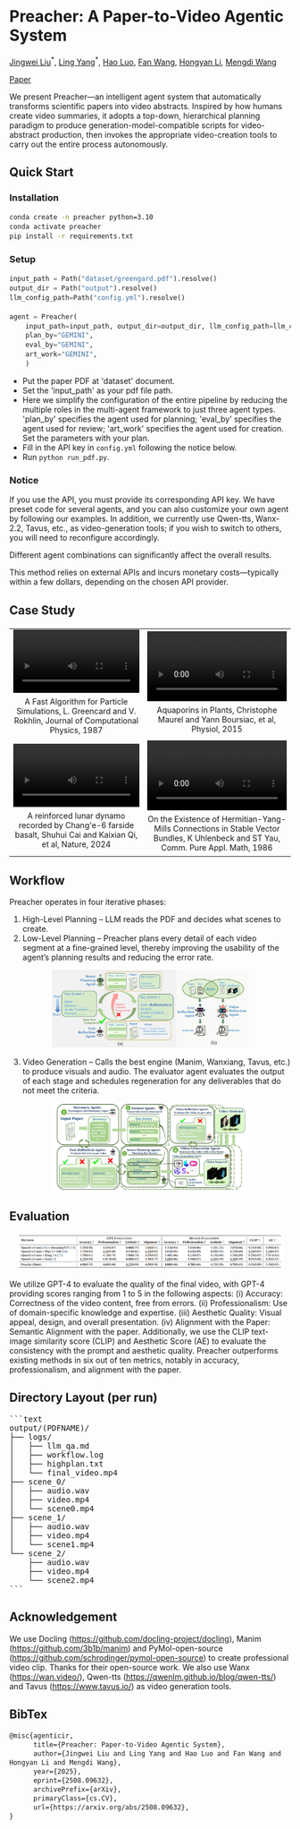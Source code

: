 # Preacher: A Paper-to-Video Agentic System
[Jingwei Liu](https://scholar.google.com/citations?user=a4Mlw6QAAAAJ&hl=zh-CN&oi=ao)<sup>\*</sup>, [Ling Yang](https://yangling0818.github.io/)<sup>\*</sup>, [Hao Luo](https://scholar.google.com/citations?user=7QvWnzMAAAAJ&hl=zh-CN), [Fan Wang](https://scholar.google.com/citations?user=WCRGTHsAAAAJ&hl=zh-CN), [Hongyan Li](https://www.cis.pku.edu.cn/info/1177/1359.htm), [Mengdi Wang](https://ece.princeton.edu/people/mengdi-wang)

[Paper](https://arxiv.org/abs/2508.09632)

We present Preacher—an intelligent agent system that automatically transforms scientific papers into video abstracts. Inspired by how humans create video summaries, it adopts a top-down, hierarchical planning paradigm to produce generation-model-compatible scripts for video-abstract production, then invokes the appropriate video-creation tools to carry out the entire process autonomously.

## Quick Start
### Installation
```bash
conda create -n preacher python=3.10
conda activate preacher
pip install -r requirements.txt
```

### Setup
```python
input_path = Path("dataset/greengard.pdf").resolve()
output_dir = Path("output").resolve()
llm_config_path=Path("config.yml").resolve()

agent = Preacher(
    input_path=input_path, output_dir=output_dir, llm_config_path=llm_config_path,
    plan_by="GEMINI",
    eval_by="GEMINI",
    art_work="GEMINI",
    )
```

+ Put the paper PDF at 'dataset' document.
+ Set the 'input_path' as your pdf file path.
+ Here we simplify the configuration of the entire pipeline by reducing the multiple roles in the multi-agent framework to just three agent types. 'plan_by' specifies the agent used for planning; 'eval_by' specifies the agent used for review; 'art_work' specifies the agent used for creation. Set the parameters with your plan.
+ Fill in the API key in `config.yml` following the notice below.
+ Run `python run_pdf.py`.


### Notice
If you use the API, you must provide its corresponding API key. We have preset code for several agents, and you can also customize your own agent by following our examples. In addition, we currently use Qwen-tts, Wanx-2.2, Tavus, etc., as video-generation tools; if you wish to switch to others, you will need to reconfigure accordingly.

Different agent combinations can significantly affect the overall results.

This method relies on external APIs and incurs monetary costs—typically within a few dollars, depending on the chosen API provider.

## Case Study 
<table border="0" style="width:100%; text-align:center; margin-top:20px;">
  <tr>
    <td>
      <video src="https://github.com/user-attachments/assets/30700967-edd9-4923-bb20-cf2e9981c4b5"
             width="100%" controls autoplay loop></video>
      <p style="margin:4px 0; font-size:14px;">A Fast Algorithm for Particle Simulations, L. Greencard and V. Rokhlin, Journal of Computational Physics, 1987</p>
    </td>
    <td>
      <video src="https://github.com/user-attachments/assets/3513c00e-519e-461a-b523-672ab6daf49c"
             width="100%" controls autoplay loop></video>
      <p style="margin:4px 0; font-size:14px;">Aquaporins in Plants, Christophe Maurel and Yann Boursiac, et al, Physiol, 2015</p>
    </td>
  </tr>
  <tr>
    <td>
      <video src="https://github.com/user-attachments/assets/499a8f1c-2086-44e1-95cb-83e73f8e476e"
             width="100%" controls autoplay loop></video>
      <p style="margin:4px 0; font-size:14px;">A reinforced lunar dynamo recorded by Chang'e-6 farside basalt, Shuhui Cai and Kaixian Qi, et al, Nature, 2024</p>
    </td>
    <td>
      <video src="https://github.com/user-attachments/assets/6a4aa0d6-f6c2-4db5-b31e-5c2fadaf6e8f"
             width="100%" controls autoplay loop></video>
      <p style="margin:4px 0; font-size:14px;">On the Existence of Hermitian-Yang-Mills Connections in Stable Vector Bundles, K Uhlenbeck and ST Yau, Comm. Pure Appl. Math, 1986</p>
    </td>
  </tr>
</table>
 
## Workflow
Preacher operates in four iterative phases:
1. High-Level Planning – LLM reads the PDF and decides what scenes to create.
2. Low-Level Planning –  Preacher plans every detail of each video segment at a fine-grained level, thereby improving the usability of the agent’s planning results and reducing the error rate.
<p align="center">
  <img src="assets/plan.png" alt="plan" width="70%">
</p>
 
  3. Video Generation – Calls the best engine (Manim, Wanxiang, Tavus, etc.) to produce visuals and audio. The evaluator agent evaluates the output of each stage and schedules regeneration for any deliverables that do not meet the criteria.
<p align="center">
  <img src="assets/workflow.png" alt="workflow" width="70%">
</p>

## Evaluation
<p align="center">
  <img src="assets/result.png" alt="plan" width="95%">
</p>

We utilize GPT-4 to evaluate the quality of the final video, with GPT-4 providing scores ranging from 1 to 5 in the following aspects: (i) Accuracy: Correctness of the video content, free from errors. (ii) Professionalism: Use of domain-specific knowledge and expertise. (iii) Aesthetic Quality: Visual appeal, design, and overall presentation. (iv) Alignment with the Paper: Semantic Alignment with the paper. Additionally, we use the CLIP text-image similarity score (CLIP) and Aesthetic Score (AE) to evaluate the consistency with the prompt and aesthetic quality. Preacher outperforms existing methods in six out of ten metrics, notably in accuracy, professionalism, and alignment with the paper.


## Directory Layout (per run)

<pre>
```text
output/(PDFNAME)/
├── logs/
│   ├── llm_qa.md
│   ├── workflow.log
│   ├── highplan.txt
│   └── final_video.mp4
├── scene_0/
│   ├── audio.wav
│   ├── video.mp4
│   └── scene0.mp4
├── scene_1/
│   ├── audio.wav
│   ├── video.mp4
│   └── scene1.mp4
└── scene_2/
    ├── audio.wav
    ├── video.mp4
    └── scene2.mp4
```
</pre>
## Acknowledgement
We use Docling (https://github.com/docling-project/docling), Manim (https://github.com/3b1b/manim) and PyMol-open-source (https://github.com/schrodinger/pymol-open-source) to create professional video clip. Thanks for their open-source work. We also use Wanx (https://wan.video/), Qwen-tts (https://qwenlm.github.io/blog/qwen-tts/) and Tavus (https://www.tavus.io/) as video generation tools.
## BibTex
```
@misc{agenticir,
      title={Preacher: Paper-to-Video Agentic System}, 
      author={Jingwei Liu and Ling Yang and Hao Luo and Fan Wang and Hongyan Li and Mengdi Wang},
      year={2025},
      eprint={2508.09632},
      archivePrefix={arXiv},
      primaryClass={cs.CV},
      url={https://arxiv.org/abs/2508.09632}, 
}
```
